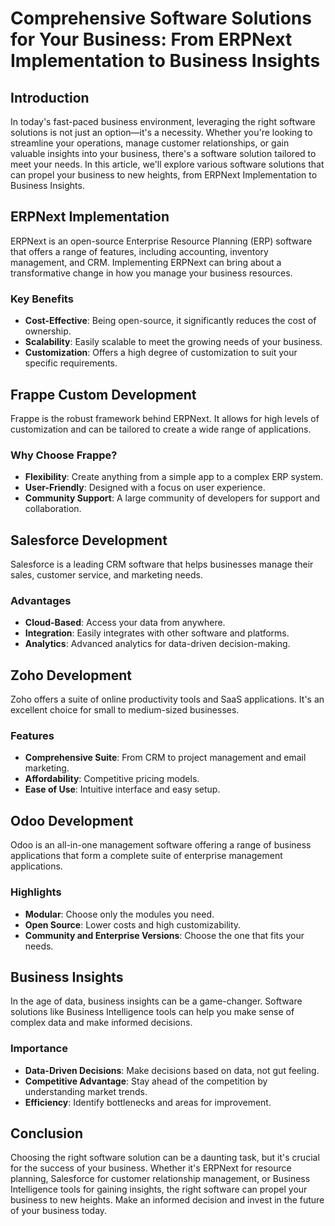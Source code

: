 
# Comprehensive Software Solutions for Your Business: From ERPNext Implementation to Business Insights

## Introduction

In today's fast-paced business environment, leveraging the right software solutions is not just an option—it's a necessity. Whether you're looking to streamline your operations, manage customer relationships, or gain valuable insights into your business, there's a software solution tailored to meet your needs. In this article, we'll explore various software solutions that can propel your business to new heights, from ERPNext Implementation to Business Insights.

## ERPNext Implementation

ERPNext is an open-source Enterprise Resource Planning (ERP) software that offers a range of features, including accounting, inventory management, and CRM. Implementing ERPNext can bring about a transformative change in how you manage your business resources. 

### Key Benefits
- **Cost-Effective**: Being open-source, it significantly reduces the cost of ownership.
- **Scalability**: Easily scalable to meet the growing needs of your business.
- **Customization**: Offers a high degree of customization to suit your specific requirements.

## Frappe Custom Development

Frappe is the robust framework behind ERPNext. It allows for high levels of customization and can be tailored to create a wide range of applications. 

### Why Choose Frappe?
- **Flexibility**: Create anything from a simple app to a complex ERP system.
- **User-Friendly**: Designed with a focus on user experience.
- **Community Support**: A large community of developers for support and collaboration.

## Salesforce Development

Salesforce is a leading CRM software that helps businesses manage their sales, customer service, and marketing needs. 

### Advantages
- **Cloud-Based**: Access your data from anywhere.
- **Integration**: Easily integrates with other software and platforms.
- **Analytics**: Advanced analytics for data-driven decision-making.

## Zoho Development

Zoho offers a suite of online productivity tools and SaaS applications. It's an excellent choice for small to medium-sized businesses.

### Features
- **Comprehensive Suite**: From CRM to project management and email marketing.
- **Affordability**: Competitive pricing models.
- **Ease of Use**: Intuitive interface and easy setup.

## Odoo Development

Odoo is an all-in-one management software offering a range of business applications that form a complete suite of enterprise management applications.

### Highlights
- **Modular**: Choose only the modules you need.
- **Open Source**: Lower costs and high customizability.
- **Community and Enterprise Versions**: Choose the one that fits your needs.

## Business Insights

In the age of data, business insights can be a game-changer. Software solutions like Business Intelligence tools can help you make sense of complex data and make informed decisions.

### Importance
- **Data-Driven Decisions**: Make decisions based on data, not gut feeling.
- **Competitive Advantage**: Stay ahead of the competition by understanding market trends.
- **Efficiency**: Identify bottlenecks and areas for improvement.

## Conclusion

Choosing the right software solution can be a daunting task, but it's crucial for the success of your business. Whether it's ERPNext for resource planning, Salesforce for customer relationship management, or Business Intelligence tools for gaining insights, the right software can propel your business to new heights. Make an informed decision and invest in the future of your business today.
